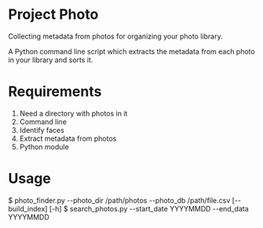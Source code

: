 # Project Photo
Collecting metadata from photos for organizing your photo library.

A Python command line script which extracts the metadata from each photo in your library and sorts it.

# Requirements
1. Need a directory with photos in it
2. Command line
3. Identify faces
4. Extract metadata from photos
5. Python module

# Usage
$ photo_finder.py  --photo_dir /path/photos --photo_db /path/file.csv [--build_index] [-h] 
$ search_photos.py --start_date YYYYMMDD --end_data YYYYMMDD

